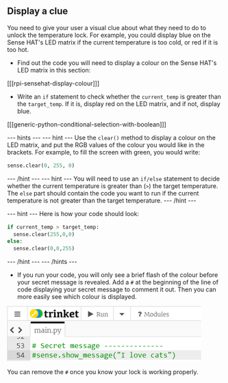 ## Display a clue

You need to give your user a visual clue about what they need to do to unlock the temperature lock. For example, you could display blue on the Sense HAT's LED matrix if the current temperature is too cold, or red if it is too hot.

+ Find out the code you will need to display a colour on the Sense HAT's LED matrix in this section:

[[[rpi-sensehat-display-colour]]]

+ Write an `if` statement to check whether the `current_temp` is greater than the `target_temp`. If it is, display red on the LED matrix, and if not, display blue.

[[[generic-python-conditional-selection-with-boolean]]]

--- hints ---
--- hint ---
Use the `clear()` method to display a colour on the LED matrix, and put the RGB values of the colour you would like in the brackets. For example, to fill the screen with green, you would write:

```python
sense.clear(0, 255, 0)
```
--- /hint ---
--- hint ---
You will need to use an `if/else` statement to decide whether the current temperature is greater than (`>`) the target temperature. The `else` part should contain the code you want to run if the current temperature is not greater than the target temperature.
--- /hint ---

--- hint ---
Here is how your code should look:

```python
if current_temp > target_temp:
  sense.clear(255,0,0)
else:
  sense.clear(0,0,255)
```
--- /hint ---
--- /hints ---

+ If you run your code, you will only see a brief flash of the colour before your secret message is revealed. Add a `#` at the beginning of the line of code displaying your secret message to comment it out. Then you can more easily see which colour is displayed.

![Comment out](images/comment-out.png)

You can remove the `#` once you know your lock is working properly.
